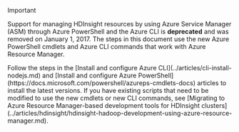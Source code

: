 > [!IMPORTANT]
> Support for managing HDInsight resources by using Azure Service Manager (ASM) through Azure PowerShell and the Azure CLI is **deprecated** and was removed on January 1, 2017. The steps in this document use the new Azure PowerShell cmdlets and Azure CLI commands that work with Azure Resource Manager.
> <p> 
> Follow the steps in the [Install and configure Azure CLI](../articles/cli-install-nodejs.md) and [Install and configure Azure PowerShell](https://docs.microsoft.com/powershell/azureps-cmdlets-docs) articles to install the latest versions. If you have existing scripts that need to be modified to use the new cmdlets or new CLI commands, see [Migrating to Azure Resource Manager-based development tools for HDInsight clusters](../articles/hdinsight/hdinsight-hadoop-development-using-azure-resource-manager.md).
> 
>
